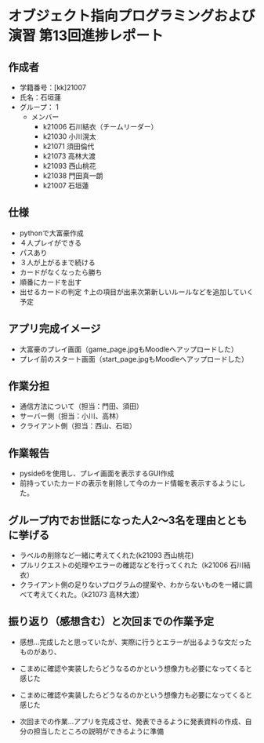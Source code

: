 # オブジェクト指向プログラミングおよび演習 第13回進捗レポート

## 作成者
- 学籍番号：[kk]21007
- 氏名：石垣蓮
- グループ： 1
    - メンバー
        - k21006 石川結衣（チームリーダー）
        - k21030 小川滉太
        - k21071 須田倫代
        - k21073 高林大渡
        - k21093 西山桃花
        - k21038 門田真一朗
        - k21007 石垣蓮
        

## 仕様
- pythonで大富豪作成
- ４人プレイができる
- パスあり
- ３人が上がるまで続ける
- カードがなくなったら勝ち
- 順番にカードを出す
- 出せるカードの判定
↑上の項目が出来次第新しいルールなどを追加していく予定

## アプリ完成イメージ
- 大富豪のプレイ画面（game_page.jpgもMoodleへアップロードした）
- プレイ前のスタート画面（start_page.jpgもMoodleへアップロードした）

## 作業分担
- 通信方法について（担当：門田、須田）
- サーバー側（担当：小川、高林）
- クライアント側（担当：西山、石垣）

## 作業報告
- pyside6を使用し、プレイ画面を表示するGUI作成
- 前持っていたカードの表示を削除して今のカード情報を表示するようにした。

## グループ内でお世話になった人2〜3名を理由とともに挙げる
- ラベルの削除など一緒に考えてくれた(k21093 西山桃花)
- プルリクエストの処理やエラーの確認などを行ってくれた（k21006 石川結衣）
- クライアント側の足りないプログラムの提案や、わからないものを一緒に調べて考えてくれた。（k21073 高林大渡）

## 振り返り（感想含む）と次回までの作業予定
- 感想…完成したと思っていたが、実際に行うとエラーが出るような文だったものがあり、
- こまめに確認や実装したらどうなるのかという想像力も必要になってくると感じた
- こまめに確認や実装したらどうなるのかという想像力も必要になってくると感じた

- 次回までの作業…アプリを完成させ、発表できるように発表資料の作成、自分の担当したところの説明ができるように準備

